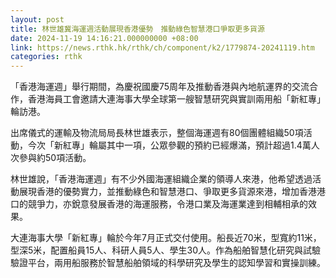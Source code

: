 ```yaml
---
layout: post
title: 林世雄冀海運週活動展現香港優勢　推動綠色智慧港口爭取更多貨源
date: 2024-11-19 14:16:21.000000000 +08:00
link: https://news.rthk.hk/rthk/ch/component/k2/1779874-20241119.htm
categories: rthk
---
```


「香港海運週」舉行期間，為慶祝國慶75周年及推動香港與內地航運界的交流合作，香港海員工會邀請大連海事大學全球第一艘智慧研究與實訓兩用船「新紅專」輪訪港。

出席儀式的運輸及物流局局長林世雄表示，整個海運週有80個團體組織50項活動，今次「新紅專」輪屬其中一項，公眾參觀的預約已經爆滿，預計超過1.4萬人次參與約50項活動。

林世雄說，「香港海運週」有不少外國海運組織企業的領導人來港，他希望透過活動展現香港的優勢實力，並推動綠色和智慧港口、爭取更多貨源來港，增加香港港口的競爭力，亦銳意發展香港的海運服務，令港口業及海運業達到相輔相承的效果。

大連海事大學「新紅專」輪於今年7月正式交付使用。船長近70米，型寬約11米，型深5米，配置船員15人、科研人員5人、學生30人。作為船舶智慧化研究與試驗驗證平台，兩用船服務於智慧船舶領域的科學研究及學生的認知學習和實操訓練。
